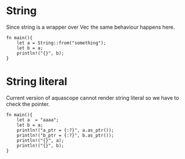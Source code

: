 # String

Since string is a wrapper over Vec the same behaviour happens here.

```aquascope,interpreter+permissions,boundaries,stepper,horizontal
fn main(){
    let a = String::from("something");
    let b = a;
    println!("{}", b);
}
```

# String literal
<div class="warning">
    Current version of aquascope cannot render string literal so we have to check the pointer.
</div>

```rust,editable
fn main(){
    let a  = "aaaa";
    let b = a;
    println!("a_ptr = {:?}", a.as_ptr());
    println!("b_ptr = {:?}", b.as_ptr());
    println!("{}", a);
    println!("{}", b);
}
```
